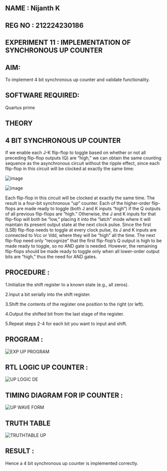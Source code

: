 ## NAME : Nijanth K
## REG NO : 212224230186
## EXPERIMENT 11 :  IMPLEMENTATION OF SYNCHRONOUS UP COUNTER
## AIM:

To implement 4 bit synchronous up counter and validate functionality.

## SOFTWARE REQUIRED:

Quartus prime

## THEORY

## 4 BIT SYNCHRONOUS UP COUNTER

If we enable each J-K flip-flop to toggle based on whether or not all preceding flip-flop outputs (Q) are “high,” we can obtain the same counting sequence as the asynchronous circuit without the ripple effect, since each flip-flop in this circuit will be clocked at exactly the same time:

![image](https://github.com/naavaneetha/SYNCHRONOUS-UP-COUNTER/assets/154305477/d5db3fa0-e413-404c-b80e-b2f39d82e7e8)


![image](https://github.com/naavaneetha/SYNCHRONOUS-UP-COUNTER/assets/154305477/52cb61eb-d04b-442d-810c-31185a68410b)

Each flip-flop in this circuit will be clocked at exactly the same time.
The result is a four-bit synchronous “up” counter. Each of the higher-order flip-flops are made ready to toggle (both J and K inputs “high”) if the Q outputs of all previous flip-flops are “high.”
Otherwise, the J and K inputs for that flip-flop will both be “low,” placing it into the “latch” mode where it will maintain its present output state at the next clock pulse.
Since the first (LSB) flip-flop needs to toggle at every clock pulse, its J and K inputs are connected to Vcc or Vdd, where they will be “high” all the time.
The next flip-flop need only “recognize” that the first flip-flop’s Q output is high to be made ready to toggle, so no AND gate is needed.
However, the remaining flip-flops should be made ready to toggle only when all lower-order output bits are “high,” thus the need for AND gates.

## PROCEDURE :
 1.Initialize the shift register to a known state (e.g., all zeros).
 
 2.Input a bit serially into the shift register.
 
 3.Shift the contents of the register one position to the right (or left).
 
 4.Output the shifted bit from the last stage of the register.
 
 5.Repeat steps 2-4 for each bit you want to input and shift.
 


## PROGRAM :
![EXP UP PROGRAM](https://github.com/user-attachments/assets/9cfd4a57-816c-40a7-a1ff-ee00c6d940ea)


## RTL LOGIC UP COUNTER :
![UP LOGIC DE](https://github.com/user-attachments/assets/1a17d74b-1ce6-471d-b962-e950d5c8ff4e)


## TIMING DIAGRAM FOR IP COUNTER :
![UP WAVE FORM](https://github.com/user-attachments/assets/d17a043b-aabe-44fc-8a65-a08cba89f986)

## TRUTH TABLE
![TRUTHTABLE UP](https://github.com/user-attachments/assets/db284906-f159-43a8-8dc0-c85b1a234658)

## RESULT :
 Hence a 4 bit synchronous up counter is implemented correctly.
